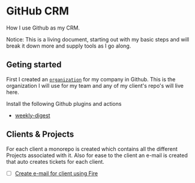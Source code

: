 # GitHub CRM

How I use Github as my CRM.

Notice: This is a living document, starting out with my basic steps and will break it down more and supply tools as I go along.

## Geting started

First I created an [`organization`](https://docs.github.com/en/organizations/collaborating-with-groups-in-organizations/about-organizations) for my company in Github. This is the organization I will use for my team and any of my client's repo's will live here.

Install the following Github plugins and actions
- [weekly-digest](https://github.com/apps/weekly-digest)

## Clients & Projects

For each client a monorepo is created which contains all the different Projects associated with it. Also for ease to the client an e-mail is created that auto creates tickets for each client.

- [ ] [Create e-mail for client using Fire](https://fire.fundersclub.com)


